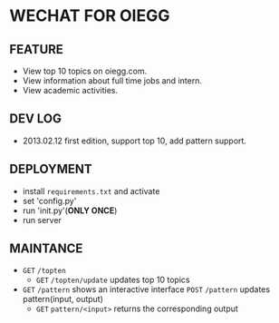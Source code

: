 WECHAT FOR OIEGG
================

FEATURE
-------
*   View top 10 topics on oiegg.com.
*   View information about full time jobs and intern.
*   View academic activities.

DEV LOG
-------
*   2013.02.12 first edition, support top 10, add pattern support.

DEPLOYMENT
----------
*   install `requirements.txt` and activate
*   set 'config.py'
*   run 'init.py'(**ONLY ONCE**)
*   run server

MAINTANCE
---------
*   `GET` `/topten`
    *   `GET` `/topten/update` updates top 10 topics
*   `GET` `/pattern` shows an interactive interface
    `POST` `/pattern` updates pattern(input, output)
    *   `GET` `pattern/<input>` returns the corresponding output
